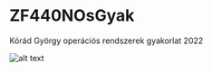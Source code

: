 # ZF440NOsGyak
Kórád György operációs rendszerek gyakorlat 2022

![alt text](![image](https://user-images.githubusercontent.com/90448968/159842460-76202d95-e066-4b8b-a032-b144e81122b8.png)
)
